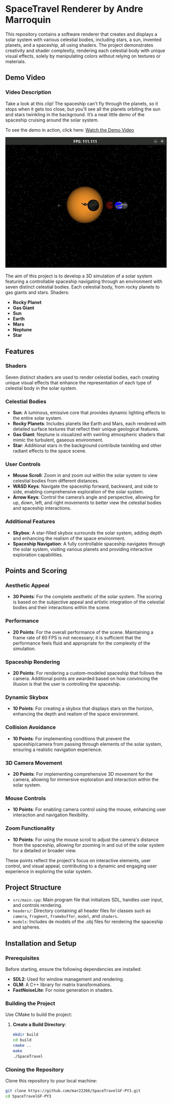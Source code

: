 # SpaceTravel Renderer by Andre Marroquin

This repository contains a software renderer that creates and displays a solar system with various celestial bodies, including stars, a sun, invented planets, and a spaceship, all using shaders. The project demonstrates creativity and shader complexity, rendering each celestial body with unique visual effects, solely by manipulating colors without relying on textures or materials.

## Demo Video

### Video Description
Take a look at this clip! The spaceship can't fly through the planets, so it stops when it gets too close, but you'll see all the planets orbiting the sun and stars twinkling in the background. It’s a neat little demo of the spaceship cruising around the solar system.

To see the demo in action, click here: [Watch the Demo Video](./Video.mp4)

![Space Travel Demo](./Video.gif)

The aim of this project is to develop a 3D simulation of a solar system featuring a controllable spaceship navigating through an environment with seven distinct celestial bodies. Each celestial body, from rocky planets to gas giants and stars. Shaders:

- **Rocky Planet**
- **Gas Giant**
- **Sun**
- **Earth**
- **Mars**
- **Neptune**
- **Star**

## Features

### Shaders
Seven distinct shaders are used to render celestial bodies, each creating unique visual effects that enhance the representation of each type of celestial body in the solar system.

### Celestial Bodies
- **Sun**: A luminous, emissive core that provides dynamic lighting effects to the entire solar system.
- **Rocky Planets**: Includes planets like Earth and Mars, each rendered with detailed surface textures that reflect their unique geological features.
- **Gas Giant**: Neptune is visualized with swirling atmospheric shaders that mimic the turbulent, gaseous environment.
- **Star**: Additional stars in the background contribute twinkling and other radiant effects to the space scene.

### User Controls
- **Mouse Scroll**: Zoom in and zoom out within the solar system to view celestial bodies from different distances.
- **WASD Keys**: Navigate the spaceship forward, backward, and side to side, enabling comprehensive exploration of the solar system.
- **Arrow Keys**: Control the camera’s angle and perspective, allowing for up, down, left, and right movements to better view the celestial bodies and spaceship interactions.

### Additional Features
- **Skybox**: A star-filled skybox surrounds the solar system, adding depth and enhancing the realism of the space environment.
- **Spaceship Navigation**: A fully controllable spaceship navigates through the solar system, visiting various planets and providing interactive exploration capabilities.

## Points and Scoring

### Aesthetic Appeal
- **30 Points**: For the complete aesthetic of the solar system. The scoring is based on the subjective appeal and artistic integration of the celestial bodies and their interactions within the scene.

### Performance
- **20 Points**: For the overall performance of the scene. Maintaining a frame rate of 60 FPS is not necessary; it is sufficient that the performance feels fluid and appropriate for the complexity of the simulation.

### Spaceship Rendering
- **20 Points**: For rendering a custom-modeled spaceship that follows the camera. Additional points are awarded based on how convincing the illusion is that the user is controlling the spaceship.

### Dynamic Skybox
- **10 Points**: For creating a skybox that displays stars on the horizon, enhancing the depth and realism of the space environment.

### Collision Avoidance
- **10 Points**: For implementing conditions that prevent the spaceship/camera from passing through elements of the solar system, ensuring a realistic navigation experience.

### 3D Camera Movement
- **20 Points**: For implementing comprehensive 3D movement for the camera, allowing for immersive exploration and interaction within the solar system.

### Mouse Controls
- **10 Points**: For enabling camera control using the mouse, enhancing user interaction and navigation flexibility.

### Zoom Functionality
- **10 Points**: For using the mouse scroll to adjust the camera's distance from the spaceship, allowing for zooming in and out of the solar system for a detailed or broader view.

These points reflect the project's focus on interactive elements, user control, and visual appeal, contributing to a dynamic and engaging user experience in exploring the solar system.


## Project Structure

- `src/main.cpp`: Main program file that initializes SDL, handles user input, and controls rendering.
- `headers/`: Directory containing all header files for classes such as `camera`, `fragment`, `framebuffer`, `model`, and `shaders`.
- `models`: Includes de models of the .obj files for rendering the spaceship and spheres.

## Installation and Setup

### Prerequisites

Before starting, ensure the following dependencies are installed:
- **SDL2**: Used for window management and rendering.
- **GLM**: A C++ library for matrix transformations.
- **FastNoiseLite**: For noise generation in shaders.

### Building the Project

Use CMake to build the project:

1. **Create a Build Directory**:
   ```bash
   mkdir build
   cd build
   cmake ..
   make
   ./SpaceTravel


### Cloning the Repository
Clone this repository to your local machine:
```bash
git clone https://github.com/mar22266/SpaceTravelGF-PY3.git
cd SpaceTravelGF-PY3

